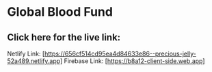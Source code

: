 # Global Blood Fund

## Click here for the live link:

Netlify Link: [https://656cf514cd95ea4d84633e86--precious-jelly-52a489.netlify.app]
Firebase Link: [https://b8a12-client-side.web.app]
